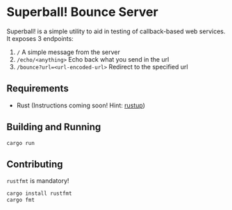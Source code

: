 # Superball! Bounce Server

Superball! is a simple utility to aid in testing of callback-based web services.
It exposes 3 endpoints:

1. `/` A simple message from the server
1. `/echo/<anything>` Echo back what you send in the url
1. `/bounce?url=<url-encoded-url>` Redirect to the specified url

## Requirements

- Rust (Instructions coming soon! Hint: [rustup])

## Building and Running

`cargo run`

## Contributing

`rustfmt` is mandatory!

```sh
cargo install rustfmt
cargo fmt
```

[rustup]: https://www.rustup.rs/